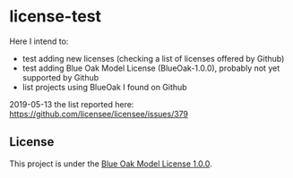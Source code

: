 # license-test
Here I intend to:
* test adding new licenses (checking a list of licenses offered by Github)
* test adding Blue Oak Model License (BlueOak-1.0.0), probably not yet supported by Github
* list projects using BlueOak I found on Github

2019-05-13 the list reported here:
https://github.com/licensee/licensee/issues/379  

## License

This project is under the [Blue Oak Model License 1.0.0](LICENSE.md).
